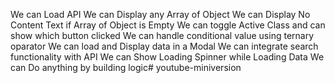 We can Load API
We can Display any Array of Object
We can Display No Content Text if Array of Object is Empty
We can toggle Active Class and can show which button clicked
We can handle conditional value using ternary oparator
We can load and Display data in a Modal
We can integrate search functionality with API
We can Show Loading Spinner while Loading Data
We can Do anything by building logic# youtube-miniversion
